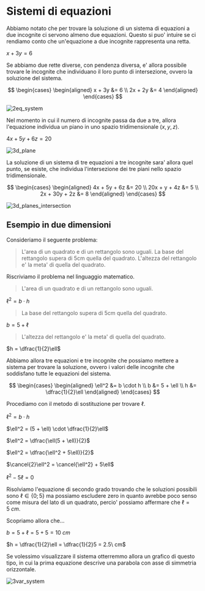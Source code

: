 # Sistemi di equazioni  

Abbiamo notato che per trovare la soluzione di un sistema di equazioni a due incognite ci servono almeno due equazioni. Questo si puo' intuire se ci rendiamo conto che un'equazione a due incognite rappresenta una retta.  

$x + 3y = 6$  

Se abbiamo due rette diverse, con pendenza diversa, e' allora possibile trovare le incognite che individuano il loro punto di intersezione, ovvero la soluzione del sistema.    

$$
\begin{cases}
  \begin{aligned}
    x + 3y &= 6 \\
    2x + 2y &= 4
  \end{aligned}
\end{cases}
$$

![2eq_system](https://github.com/dennyb87/elettrotecnica-serale/assets/7195133/5d1e7084-6e0b-4d44-aba2-786e31755b92)  

Nel momento in cui il numero di incognite passa da due a tre, allora l'equazione individua un piano in uno spazio tridimensionale $(x, y, z)$.  

$4x + 5y + 6z = 20$  

![3d_plane](https://github.com/dennyb87/elettrotecnica-serale/assets/7195133/ce82f6d6-cebb-4bcb-99b3-4eeeadcc318f)  

La soluzione di un sistema di tre equazioni a tre incognite sara' allora quel punto, se esiste, che individua l'intersezione dei tre piani nello spazio tridimensionale.  

$$
\begin{cases}
  \begin{aligned}
    4x + 5y + 6z &= 20 \\
    20x + y + 4z &= 5 \\
    2x + 30y + 2z &= 8
  \end{aligned}
\end{cases}
$$

![3d_planes_intersection](https://github.com/dennyb87/elettrotecnica-serale/assets/7195133/39633ff2-07aa-4bae-9ddc-2ccfd597de21)  

## Esempio in due dimensioni  

Consideriamo il seguente problema:  

> L'area di un quadrato e di un rettangolo sono uguali.
> La base del rettangolo supera di 5cm quella del quadrato.
> L'altezza del rettangolo e' la meta' di quella del quadrato.

Riscriviamo il problema nel linguaggio matematico.

>L'area di un quadrato e di un rettangolo sono uguali.  

$\ell^2 = b \cdot h$  

> La base del rettangolo supera di 5cm quella del quadrato.  

$b = 5 + \ell$  

> L'altezza del rettangolo e' la meta' di quella del quadrato.  

$h = \dfrac{1}{2}\ell$  

Abbiamo allora tre equazioni e tre incognite che possiamo mettere a sistema per trovare la soluzione, ovvero i valori delle incognite che soddisfano tutte le equazioni del sistema.  

$$
\begin{cases}
  \begin{aligned}
    \ell^2 &= b \cdot h \\
    b &= 5 + \ell \\
    h &= \dfrac{1}{2}\ell
  \end{aligned}
\end{cases}
$$

Procediamo con il metodo di sostituzione per trovare $\ell$.  

$\ell^2 = b \cdot h$  

$\ell^2 = (5 + \ell) \cdot \dfrac{1}{2}\ell$  

$\ell^2 = \dfrac{\ell(5 + \ell)}{2}$  

$\ell^2 = \dfrac{\ell^2 + 5\ell)}{2}$  

$\cancel{2}\ell^2 = \cancel{\ell^2} + 5\ell$  

$\ell^2 - 5\ell = 0$  

Risolviamo l'equazione di secondo grado trovando che le soluzioni possibili sono $\ell \in \{0; 5\}$ ma possiamo escludere zero in quanto avrebbe poco senso come misura del lato di un quadrato, percio' possiamo affermare che $\ell = 5\ cm$.  

Scopriamo allora che...  

$b = 5 + \ell = 5 + 5 = 10\ cm$  

$h = \dfrac{1}{2}\ell = \dfrac{1}{2}5 = 2.5\ cm$  

Se volessimo visualizzare il sistema otterremmo allora un grafico di questo tipo, in cui la prima equazione descrive una parabola con asse di simmetria orizzontale.  

![3var_system](https://github.com/dennyb87/elettrotecnica-serale/assets/7195133/5a2d7fbe-740a-42aa-b1cc-c5c15f657936)